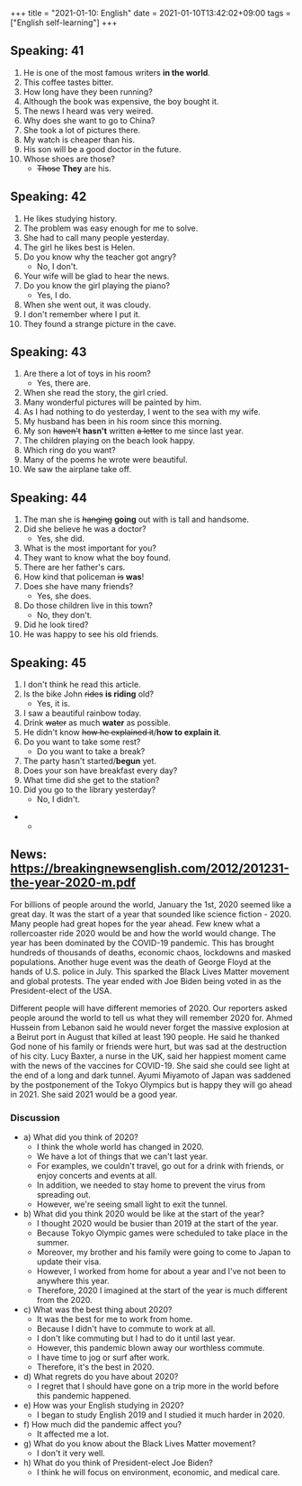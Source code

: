 +++
title =  "2021-01-10: English"
date = 2021-01-10T13:42:02+09:00
tags = ["English self-learning"]
+++

## Speaking: 41

1. He is one of the most famous writers **in the world**.
2. This coffee tastes bitter.
3. How long have they been running?
4. Although the book was expensive, the boy bought it.
5. The news I heard was very weired.
6. Why does she want to go to China? 
7. She took a lot of pictures there.
8. My watch is cheaper than his.
9. His son will be a good doctor in the future.
10. Whose shoes are those?
    - ~~Those~~ **They** are his.

## Speaking: 42

1. He likes studying history.
2. The problem was easy enough for me to solve.
3. She had to call many people yesterday.
4. The girl he likes best is Helen.
5. Do you know why the teacher got angry?
    - No, I don't.
6. Your wife will be glad to hear the news.
7. Do you know the girl playing the piano?
    - Yes, I do.
8. When she went out, it was cloudy.
9. I don't remember where I put it.
10. They found a strange picture in the cave.

## Speaking: 43

1. Are there a lot of toys in his room?
    - Yes, there are.
2. When she read the story, the girl cried.
3. Many wonderful pictures will be painted by him.
4. As I had nothing to do yesterday, I went to the sea with my wife.
5. My husband has been in his room since this morning.
6. My son ~~haven't~~ **hasn't** written ~~a letter~~ to me since last year.
7. The children playing on the beach look happy.
8. Which ring do you want?
9. Many of the poems he wrote were beautiful.
10. We saw the airplane take off.

## Speaking: 44

1. The man she is ~~hanging~~ **going** out with is tall and handsome.
2. Did she believe he was a doctor?
    - Yes, she did.
3. What is the most important for you?
4. They want to know what the boy found.
5. There are her father's cars.
6. How kind that policeman ~~is~~ **was**!
7. Does she have many friends?
    - Yes, she does.
8. Do those children live in this town?
    - No, they don't.
9. Did he look tired?
10. He was happy to see his old friends.

## Speaking: 45

1. I don't think he read this article.
2. Is the bike John ~~rides~~ **is riding** old?
    - Yes, it is.
3. I saw a beautiful rainbow today.
4. Drink ~~water~~ as much **water** as possible.
5. He didn't know ~~how he explained it~~/**how to explain it**.
6. Do you want to take some rest?
    - Do you want to take a break?
7. The party hasn't started/**begun** yet.
8. Does your son have breakfast every day?
9. What time did she get to the station?
10. Did you go to the library yesterday?
    - No, I didn't.

 - -

## News: https://breakingnewsenglish.com/2012/201231-the-year-2020-m.pdf

For billions of people around the world, January the 1st, 2020 seemed like a great day. It was the start of a year that sounded like science fiction - 2020. Many people had great hopes for the year ahead. Few knew what a rollercoaster ride 2020 would be and how the world would change. The year has been dominated by the COVID-19 pandemic. This has brought hundreds of thousands of deaths, economic chaos, lockdowns and masked populations. Another huge event was the death of George Floyd at the hands of U.S. police in July.  This sparked the Black Lives Matter movement and global protests. The year ended with Joe Biden being voted in as the President-elect of the USA.

Different people will have different memories of 2020. Our reporters asked people around the world to tell us what they will remember 2020 for. Ahmed Hussein from Lebanon said he would never forget the massive explosion at a Beirut port in August that killed at least 190 people. He said he thanked God none of his family or friends were hurt, but was sad at the destruction of his city. Lucy Baxter, a nurse in the UK, said her happiest moment came with the news of the vaccines for COVID-19. She said she could see light at the end of a long and dark tunnel. Ayumi Miyamoto of Japan was saddened by the postponement of the Tokyo Olympics but is happy they will go ahead in 2021.  She said 2021 would be a good year.

### Discussion

* a) What did you think of 2020?
    - I think the whole world has changed in 2020.
    - We have a lot of things that we can't last year.
    - For examples, we couldn't travel, go out for a drink with friends, or enjoy concerts and events at all.
    - In addition, we needed to stay home to prevent the virus from spreading out.
    - However, we're seeing small light to exit the tunnel.
* b) What did you think 2020 would be like at the start of the year?
    - I thought 2020 would be busier than 2019 at the start of the year.
    - Because Tokyo Olympic games were scheduled to take place in the summer.
    - Moreover, my brother and his family were going to come to Japan to update their visa.
    - However, I worked from home for about a year and I've not been to anywhere this year.
    - Therefore, 2020 I imagined at the start of the year is much different from the 2020.
* c) What was the best thing about 2020?
    - It was the best for me to work from home.
    - Because I didn't have to commute to work at all.
    - I don't like commuting but I had to do it until last year.
    - However, this pandemic blown away our worthless commute.
    - I have time to jog or surf after work.
    - Therefore, it's the best in 2020.
* d) What regrets do you have about 2020?
    - I regret that I should have gone on a trip more in the world before this pandemic happened.
* e) How was your English studying in 2020?
    - I began to study English 2019 and I studied it much harder in 2020.
* f) How much did the pandemic affect you?
    - It affected me a lot.
* g) What do you know about the Black Lives Matter movement?
    - I don't it very well.
* h) What do you think of President-elect Joe Biden?
    - I think he will focus on environment, economic, and medical care.


